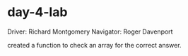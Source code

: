 # day-4-lab
Driver: Richard Montgomery
Navigator: Roger Davenport

created a function to check an array for the correct answer.
